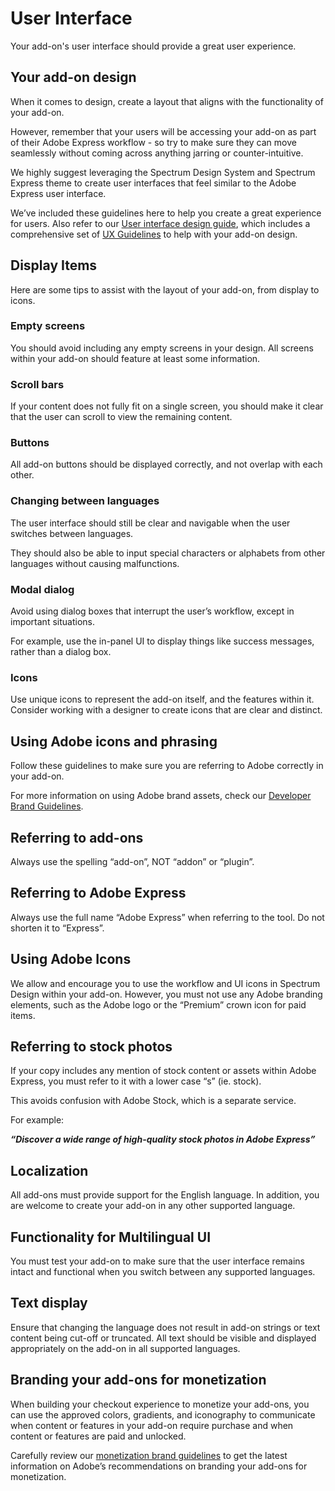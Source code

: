 # User Interface

Your add-on's user interface should provide a great user experience.

## Your add-on design

When it comes to design, create a layout that aligns with the functionality of your add-on.

However, remember that your users will be accessing your add-on as part of their Adobe Express workflow - so try to make sure they can move seamlessly without coming across anything jarring or counter-intuitive.

We highly suggest leveraging the Spectrum Design System and Spectrum Express theme to create user interfaces that feel similar to the Adobe Express user interface.

We’ve included these guidelines here to help you create a great experience for users. Also refer to our [User interface design guide](../../../design/index.md), which includes a comprehensive set of [UX Guidelines](../../../design/ux_guidelines/introduction.md) to help with your add-on design.

## Display Items

Here are some tips to assist with the layout of your add-on, from display to icons.

### Empty screens

You should avoid including any empty screens in your design. All screens within your add-on should feature at least some information.

### Scroll bars

If your content does not fully fit on a single screen, you should make it clear that the user can scroll to view the remaining content.

### Buttons

All add-on buttons should be displayed correctly, and not overlap with each other.

### Changing between languages

The user interface should still be clear and navigable when the user switches between languages.

They should also be able to input special characters or alphabets from other languages without causing malfunctions.

### Modal dialog

Avoid using dialog boxes that interrupt the user’s workflow, except in important situations.

For example, use the in-panel UI to display things like success messages, rather than a dialog box.

### Icons

Use unique icons to represent the add-on itself, and the features within it. Consider working with a designer to create icons that are clear and distinct.

## Using Adobe icons and phrasing

Follow these guidelines to make sure you are referring to Adobe correctly in your add-on.

For more information on using Adobe brand assets, check our [Developer Brand Guidelines](../brand-guidelines.md).

## Referring to add-ons

Always use the spelling “add-on”, NOT “addon” or “plugin”.

## Referring to Adobe Express

Always use the full name “Adobe Express” when referring to the tool. Do not shorten it to “Express”.

## Using Adobe Icons

We allow and encourage you to use the workflow and UI icons in Spectrum Design within your add-on. However, you must not use any Adobe branding elements, such as the Adobe logo or the “Premium” crown icon for paid items.

## Referring to stock photos

If your copy includes any mention of stock content or assets within Adobe Express, you must refer to it with a lower case “s” (ie. stock).

This avoids confusion with Adobe Stock, which is a separate service.

For example:

***“Discover a wide range of high-quality stock photos in Adobe Express”***

## Localization

All add-ons must provide support for the English language. In addition, you are welcome to create your add-on in any other supported language.

## Functionality for Multilingual UI

You must test your add-on to make sure that the user interface remains intact and functional when you switch between any supported languages.

## Text display

Ensure that changing the language does not result in add-on strings or text content being cut-off or truncated. All text should be visible and displayed appropriately on the add-on in all supported languages.

## Branding your add-ons for monetization

When building your checkout experience to monetize your add-ons, you can use the approved colors, gradients, and iconography to communicate when content or features in your add-on require purchase and when content or features are paid and unlocked.

Carefully review our [monetization brand guidelines](../monetization.md#branding-your-add-ons-for-monetization) to get the latest information on Adobe’s recommendations on branding your add-ons for monetization.
